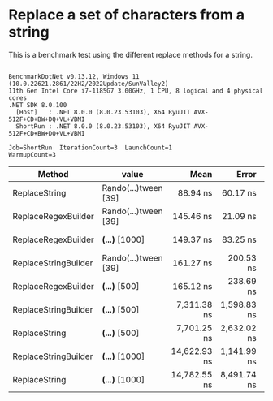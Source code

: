 # Replace a set of characters from a string

This is a benchmark test using the different replace methods for a string.

```

BenchmarkDotNet v0.13.12, Windows 11 (10.0.22621.2861/22H2/2022Update/SunValley2)
11th Gen Intel Core i7-1185G7 3.00GHz, 1 CPU, 8 logical and 4 physical cores
.NET SDK 8.0.100
  [Host]   : .NET 8.0.0 (8.0.23.53103), X64 RyuJIT AVX-512F+CD+BW+DQ+VL+VBMI
  ShortRun : .NET 8.0.0 (8.0.23.53103), X64 RyuJIT AVX-512F+CD+BW+DQ+VL+VBMI

Job=ShortRun  IterationCount=3  LaunchCount=1  
WarmupCount=3  

```
| Method               | value                | Mean         | Error       | StdDev     | StdErr     | Min          | Max          | Op/s         | Gen0   | Allocated |
|--------------------- |--------------------- |-------------:|------------:|-----------:|-----------:|-------------:|-------------:|-------------:|-------:|----------:|
| ReplaceString        | Rando(...)tween [39] |     88.94 ns |    60.17 ns |   3.298 ns |   1.904 ns |     85.19 ns |     91.41 ns | 11,243,546.2 | 0.0153 |      96 B |
| ReplaceRegexBuilder  | Rando(...)tween [39] |    145.46 ns |    21.09 ns |   1.156 ns |   0.667 ns |    144.45 ns |    146.72 ns |  6,874,603.1 |      - |         - |
| ReplaceRegexBuilder  | ****(...)**** [1000] |    149.37 ns |    83.25 ns |   4.563 ns |   2.634 ns |    145.43 ns |    154.37 ns |  6,694,640.7 |      - |         - |
| ReplaceStringBuilder | Rando(...)tween [39] |    161.27 ns |   200.53 ns |  10.992 ns |   6.346 ns |    149.08 ns |    170.42 ns |  6,200,817.9 | 0.0393 |     248 B |
| ReplaceRegexBuilder  | ****(...)**** [500]  |    165.12 ns |   238.69 ns |  13.083 ns |   7.554 ns |    155.47 ns |    180.01 ns |  6,056,079.2 |      - |         - |
| ReplaceStringBuilder | ****(...)**** [500]  |  7,311.38 ns | 1,598.83 ns |  87.637 ns |  50.597 ns |  7,232.02 ns |  7,405.44 ns |    136,773.0 | 0.1678 |    1072 B |
| ReplaceString        | ****(...)**** [500]  |  7,701.25 ns | 2,632.02 ns | 144.270 ns |  83.294 ns |  7,581.96 ns |  7,861.60 ns |    129,849.0 |      - |      24 B |
| ReplaceStringBuilder | ****(...)**** [1000] | 14,622.93 ns | 1,141.99 ns |  62.596 ns |  36.140 ns | 14,562.88 ns | 14,687.80 ns |     68,385.8 | 0.3204 |    2072 B |
| ReplaceString        | ****(...)**** [1000] | 14,782.55 ns | 8,491.74 ns | 465.461 ns | 268.734 ns | 14,495.34 ns | 15,319.59 ns |     67,647.3 |      - |      24 B |
